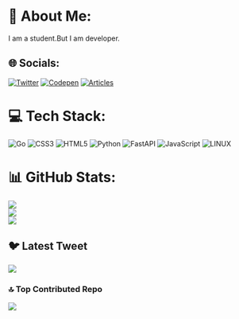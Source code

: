 # 💫 About Me:
I am a student.But I am developer.


## 🌐 Socials:
[![Twitter](https://img.shields.io/badge/Twitter-%231DA1F2.svg?logo=Twitter&logoColor=white)](https://twitter.com/roi_staff) [![Codepen](https://img.shields.io/badge/Codepen-000000?style=for-the-badge&logo=codepen&logoColor=white)](https://codepen.io/Staff-Roi) 
[![Articles](https://badgen.org/img/zenn/roistaff/Zenn?style=for-the-badge)](https://zenn.dev/roistaff)

# 💻 Tech Stack:
![Go](https://img.shields.io/badge/go-%2300ADD8.svg?style=for-the-badge&logo=go&logoColor=white) ![CSS3](https://img.shields.io/badge/css3-%231572B6.svg?style=for-the-badge&logo=css3&logoColor=white) ![HTML5](https://img.shields.io/badge/html5-%23E34F26.svg?style=for-the-badge&logo=html5&logoColor=white) ![Python](https://img.shields.io/badge/python-3670A0?style=for-the-badge&logo=python&logoColor=ffdd54) ![FastAPI](https://img.shields.io/badge/FastAPI-005571?style=for-the-badge&logo=fastapi) ![JavaScript](https://img.shields.io/badge/javascript-%23323330.svg?style=for-the-badge&logo=javascript&logoColor=%23F7DF1E) ![LINUX](https://img.shields.io/badge/Linux-FCC624?style=for-the-badge&logo=linux&logoColor=black)
# 📊 GitHub Stats:
![](https://github-readme-stats.vercel.app/api?username=roistaff&theme=gruvbox&hide_border=false&include_all_commits=false&count_private=false)<br/>
![](https://github-readme-streak-stats.herokuapp.com/?user=roistaff&theme=gruvbox&hide_border=false)<br/>
![](https://github-readme-stats.vercel.app/api/top-langs/?username=roistaff&theme=gruvbox&hide_border=false&include_all_commits=false&count_private=false&layout=compact)

## 🐦 Latest Tweet
[![](https://gtce.itsvg.in/api?username=roi_staff)](https://github.com/VishwaGauravIn/github-twitter-card-embed)

### 🔝 Top Contributed Repo
![](https://github-contributor-stats.vercel.app/api?username=roistaff&limit=5&theme=dark&combine_all_yearly_contributions=true)
